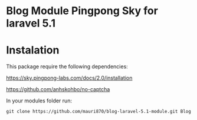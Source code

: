 # Blog Module Pingpong Sky for laravel 5.1


# Instalation

This package require the following dependencies: 

https://sky.pingpong-labs.com/docs/2.0/installation

https://github.com/anhskohbo/no-captcha


In your modules folder run:
<pre><code>git clone https://github.com/mauri870/blog-laravel-5.1-module.git Blog</code></pre>

